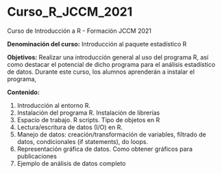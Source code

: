 # Curso_R_JCCM_2021
Curso de Introducción a R -  Formación JCCM 2021

**Denominación del curso:** Introducción al paquete estadístico R

**Objetivos:** Realizar una introducción general al uso del programa R, así como destacar el potencial de dicho programa para el análisis estadístico de datos. Durante este curso, los alumnos aprenderán a instalar el programa,

**Contenido:**
1. Introducción al entorno R.
2. Instalación del programa R. Instalación de librerías
3. Espacio de trabajo. R scripts. Tipo de objetos en R
4. Lectura/escritura de datos (I/O) en R.
5. Manejo de datos: creación/transformación de variables, filtrado de datos, condicionales (if statements), do loops.
6. Representación gráfica de datos. Como obtener gráficos para publicaciones
7. Ejemplo de análisis de datos completo
